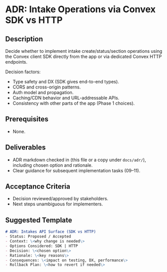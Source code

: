# ADR: Intake Operations via Convex SDK vs HTTP

## Description
Decide whether to implement intake create/status/section operations using the Convex client SDK directly from the app or via dedicated Convex HTTP endpoints.

Decision factors:
- Type safety and DX (SDK gives end-to-end types).
- CORS and cross-origin patterns.
- Auth model and propagation.
- Caching/CDN behavior and URL-addressable APIs.
- Consistency with other parts of the app (Phase 1 choices).

## Prerequisites
- None.

## Deliverables
- ADR markdown checked in (this file or a copy under `docs/adr/`), including chosen option and rationale.
- Clear guidance for subsequent implementation tasks (09–11).

## Acceptance Criteria
- Decision reviewed/approved by stakeholders.
- Next steps unambiguous for implementers.

## Suggested Template
```md
# ADR: Intakes API Surface (SDK vs HTTP)
- Status: Proposed / Accepted
- Context: \<why change is needed\>
- Options Considered: SDK | HTTP
- Decision: \<chosen option\>
- Rationale: \<key reasons\>
- Consequences: \<impact on testing, DX, performance\>
- Rollback Plan: \<how to revert if needed\>
```

